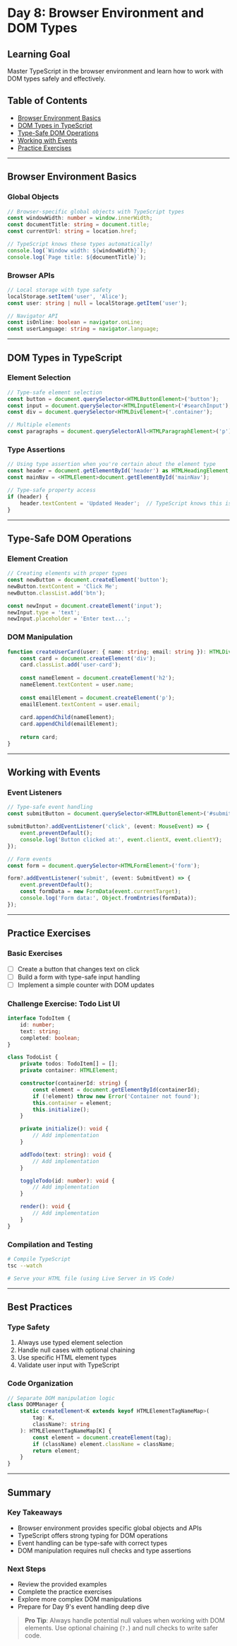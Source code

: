 # Day 8: Browser Environment and DOM Types

## Learning Goal
Master TypeScript in the browser environment and learn how to work with DOM types safely and effectively.

## Table of Contents
- [Browser Environment Basics](#browser-environment-basics)
- [DOM Types in TypeScript](#dom-types-in-typescript)
- [Type-Safe DOM Operations](#type-safe-dom-operations)
- [Working with Events](#working-with-events)
- [Practice Exercises](#practice-exercises)

---

## Browser Environment Basics

### Global Objects
```typescript
// Browser-specific global objects with TypeScript types
const windowWidth: number = window.innerWidth;
const documentTitle: string = document.title;
const currentUrl: string = location.href;

// TypeScript knows these types automatically!
console.log(`Window width: ${windowWidth}`);
console.log(`Page title: ${documentTitle}`);
```

### Browser APIs
```typescript
// Local storage with type safety
localStorage.setItem('user', 'Alice');
const user: string | null = localStorage.getItem('user');

// Navigator API
const isOnline: boolean = navigator.onLine;
const userLanguage: string = navigator.language;
```

---

## DOM Types in TypeScript

### Element Selection
```typescript
// Type-safe element selection
const button = document.querySelector<HTMLButtonElement>('button');
const input = document.querySelector<HTMLInputElement>('#searchInput');
const div = document.querySelector<HTMLDivElement>('.container');

// Multiple elements
const paragraphs = document.querySelectorAll<HTMLParagraphElement>('p');
```

### Type Assertions
```typescript
// Using type assertion when you're certain about the element type
const header = document.getElementById('header') as HTMLHeadingElement;
const mainNav = <HTMLElement>document.getElementById('mainNav');

// Type-safe property access
if (header) {
    header.textContent = 'Updated Header';  // TypeScript knows this is safe
}
```

---

## Type-Safe DOM Operations

### Element Creation
```typescript
// Creating elements with proper types
const newButton = document.createElement('button');
newButton.textContent = 'Click Me';
newButton.classList.add('btn');

const newInput = document.createElement('input');
newInput.type = 'text';
newInput.placeholder = 'Enter text...';
```

### DOM Manipulation
```typescript
function createUserCard(user: { name: string; email: string }): HTMLDivElement {
    const card = document.createElement('div');
    card.classList.add('user-card');
    
    const nameElement = document.createElement('h2');
    nameElement.textContent = user.name;
    
    const emailElement = document.createElement('p');
    emailElement.textContent = user.email;
    
    card.appendChild(nameElement);
    card.appendChild(emailElement);
    
    return card;
}
```

---

## Working with Events

### Event Listeners
```typescript
// Type-safe event handling
const submitButton = document.querySelector<HTMLButtonElement>('#submit');

submitButton?.addEventListener('click', (event: MouseEvent) => {
    event.preventDefault();
    console.log('Button clicked at:', event.clientX, event.clientY);
});

// Form events
const form = document.querySelector<HTMLFormElement>('form');

form?.addEventListener('submit', (event: SubmitEvent) => {
    event.preventDefault();
    const formData = new FormData(event.currentTarget);
    console.log('Form data:', Object.fromEntries(formData));
});
```

---

## Practice Exercises

### Basic Exercises
- [ ] Create a button that changes text on click
- [ ] Build a form with type-safe input handling
- [ ] Implement a simple counter with DOM updates

### Challenge Exercise: Todo List UI
```typescript
interface TodoItem {
    id: number;
    text: string;
    completed: boolean;
}

class TodoList {
    private todos: TodoItem[] = [];
    private container: HTMLElement;

    constructor(containerId: string) {
        const element = document.getElementById(containerId);
        if (!element) throw new Error('Container not found');
        this.container = element;
        this.initialize();
    }

    private initialize(): void {
        // Add implementation
    }

    addTodo(text: string): void {
        // Add implementation
    }

    toggleTodo(id: number): void {
        // Add implementation
    }

    render(): void {
        // Add implementation
    }
}
```

### Compilation and Testing
```bash
# Compile TypeScript
tsc --watch

# Serve your HTML file (using Live Server in VS Code)
```

---

## Best Practices

### Type Safety
1. Always use typed element selection
2. Handle null cases with optional chaining
3. Use specific HTML element types
4. Validate user input with TypeScript

### Code Organization
```typescript
// Separate DOM manipulation logic
class DOMManager {
    static createElement<K extends keyof HTMLElementTagNameMap>(
        tag: K,
        className?: string
    ): HTMLElementTagNameMap[K] {
        const element = document.createElement(tag);
        if (className) element.className = className;
        return element;
    }
}
```

---

## Summary

### Key Takeaways
- Browser environment provides specific global objects and APIs
- TypeScript offers strong typing for DOM operations
- Event handling can be type-safe with correct types
- DOM manipulation requires null checks and type assertions

### Next Steps
- Review the provided examples
- Complete the practice exercises
- Explore more complex DOM manipulations
- Prepare for Day 9's event handling deep dive

> **Pro Tip**: Always handle potential null values when working with DOM elements. Use optional chaining (`?.`) and null checks to write safer code.